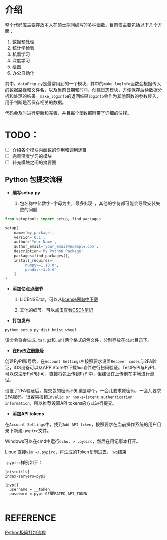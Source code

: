<!--
 * @Descripttion: Say something
 * @version: 0.1
 * @Author: ziyang-W, ziyangw@yeah.net
 * @Co.: IMICAMS
 * @Date: 2022-06-20 01:36:45
 * @LastEditTime: 2023-08-08 16:18:18
 * Copyright (c) 2022 by ziyang-W (ziyangw@yeah.net), All Rights Reserved. 
-->
# 介绍

整个代码库主要存放本人在硕士期间编写的多种函数，目前仅主要包括以下几个方面：

1. 数据预处理
2. 统计学检验
3. 机器学习
4. 深度学习
5. 绘图
6. 办公自动化

其中，`dataPrep.py`是最常用到的一个模块，其中的`make_logInfo`函数会根据传入的数据路径和文件名，以及当前日期和时间，创建日志模块，方便保存后续数据分析和处理的结果。`make_logInfo`的返回结果`logInfo`会作为其他函数的参数传入，用于判断是否保存相关的数据。

代码会及时进行更新和完善，并且每个函数都附带了详细的注释。

# TODO：
- [ ] 介绍各个模块内函数的作用和调用逻辑
- [ ] 完善深度学习的模块
- [ ] 补充模块之间的摘要图

## Python 包提交流程

* **编写setup.py**

    1. 包名称中亿数字+字母为主，最多出现`-`，其他的字符都可能会导致安装失败的问题

```python
from setuptools import setup, find_packages

setup(
    name='my_package',
    version='0.1',
    author='Your Name',
    author_email='your_email@example.com',
    description='My Python Package',
    packages=find_packages(),
    install_requires=[
        'numpy>=1.18.0',
        'pandas>=1.0.0'
    ]
)
```

* **添加亿点点细节**

    1. LICENSE.txt，可以从[license网站中下载](https://choosealicense.com/)

    1. 其他的细节，可以[点击查看CSDN笔记](https://blog.csdn.net/qq_27884799/article/details/96664812)


* **打包发布**

```SH 
python setup.py dist bdist_wheel
```

该命令将会生成`.tar.gz`和`.whl`两个格式的包文件，分别存放在`dist`目录下。

* **在[PyPI注册账号](https://pypi.org/)**

创建PyPI账号后，在`Account Settings`中按照要求设置`Recover codes`与2FA验证，iOS设备可以从APP Store中下载`Duo`软件进行扫码验证。TestPyPI与PyPI，可以仅注册PyPI即可，直接将包上传到PyPI中，但建议在上传前在本地进行测试。

设置了2FA验证后，提交包的密码不知道是哪个，一会儿要求原密码，一会儿要求2FA密码。很容易报错`Invalid or non-existent authentication information`，所以推荐设置API tokens的方式进行提交。

* **添加API tokens**

在`Account Settings`中，找到`Add API token`，按照要求在当前操作系统的用户目录下新建`.pypirc`文件。

Windows可以在cmd中运行`echo. > .pypirc`，然后在用记事本打开。

Linux 直接`vim ~/.pypirc`，将生成的Token复制进去，`:wq`结束

`.pypirc`样例如下：
```
[distutils]
index-servers=pypi

[pypi]
  username = __token__
  password = pypi-GENERATED_API_TOKEN
  
```





# REFERENCE

[Python极简打包流程](https://zhuanlan.zhihu.com/p/609180587)

